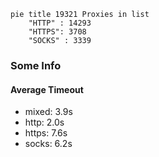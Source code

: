
```mermaid
pie title 19321 Proxies in list
    "HTTP" : 14293
    "HTTPS": 3708
    "SOCKS" : 3339
```

### Some Info
#### Average Timeout

- mixed: 3.9s
- http: 2.0s
- https: 7.6s
- socks: 6.2s